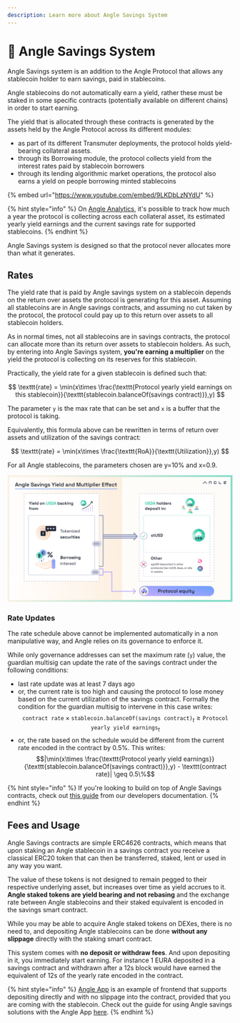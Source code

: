 ```yaml
---
description: Learn more about Angle Savings System
---
```


# 💸 Angle Savings System

Angle Savings system is an addition to the Angle Protocol that allows any stablecoin holder to earn savings, paid in stablecoins.

Angle stablecoins do not automatically earn a yield, rather these must be staked in some specific contracts (potentially available on different chains) in order to start earning.

The yield that is allocated through these contracts is generated by the assets held by the Angle Protocol across its different modules:

* as part of its different Transmuter deployments, the protocol holds yield-bearing collateral assets.
* through its Borrowing module, the protocol collects yield from the interest rates paid by stablecoin borrowers
* through its lending algorithmic market operations, the protocol also earns a yield on people borrowing minted stablecoins

{% embed url="https://www.youtube.com/embed/9LKDbLzNYdU" %}

{% hint style="info" %}
On [Angle Analytics](https://analytics.angle.money), it's possible to track how much a year the protocol is collecting across each collateral asset, its estimated yearly yield earnings and the current savings rate for supported stablecoins.
{% endhint %}

Angle Savings system is designed so that the protocol never allocates more than what it generates.

## Rates

The yield rate that is paid by Angle savings system on a stablecoin depends on the return over assets the protocol is generating for this asset. Assuming all stablecoins are in Angle savings contracts, and assuming no cut taken by the protocol, the protocol could pay up to this return over assets to all stablecoin holders.

As in normal times, not all stablecoins are in savings contracts, the protocol can allocate more than its return over assets to stablecoin holders. As such, by entering into Angle Savings system, **you're earning a multiplier** on the yield the protocol is collecting on its reserves for this stablecoin.

Practically, the yield rate for a given stablecoin is defined such that:

$$
\texttt{rate} = \min(x\times \frac{\texttt{Protocol yearly yield earnings on this stablecoin}}{\texttt{stablecoin.balanceOf(savings contract)}},y)
$$

The parameter `y` is the max rate that can be set and `x` is a buffer that the protocol is taking.

Equivalently, this formula above can be rewritten in terms of return over assets and utilization of the savings contract:

$$
\texttt{rate} = \min(x\times \frac{\texttt{RoA}}{\texttt{Utilization}},y)
$$

For all Angle stablecoins, the parameters chosen are y=10% and x=0.9.

![Angle Savings yield multiplier](../.gitbook/assets/Docs-Angle-Savings-yield-multiplier-effect.jpg)

### Rate Updates

The rate schedule above cannot be implemented automatically in a non manipulative way, and Angle relies on its governance to enforce it.

While only governance addresses can set the maximum rate (`y`) value, the guardian multisig can update the rate of the savings contract under the following conditions:

* last rate update was at least 7 days ago
* or, the current rate is too high and causing the protocol to lose money based on the current utilization of the savings contract. Formally the condition for the guardian multisig to intervene in this case writes: $$\texttt{contract rate}\times \texttt{stablecoin.balanceOf(savings contract)}_t \geq \texttt{Protocol yearly yield earnings}_t$$
* or, the rate based on the schedule would be different from the current rate encoded in the contract by 0.5%. This writes: $$|\min(x\times \frac{\texttt{Protocol yearly yield earnings}}{\texttt{stablecoin.balanceOf(savings contract)}},y) - \texttt{contract rate}| \geq 0.5\%$$

{% hint style="info" %}
If you're looking to build on top of Angle Savings contracts, check out [this guide](https://developers.angle.money/developer-guides/savings) from our developers documentation.
{% endhint %}

## Fees and Usage

Angle Savings contracts are simple ERC4626 contracts, which means that upon staking an Angle stablecoin in a savings contract you receive a classical ERC20 token that can then be transferred, staked, lent or used in any way you want.

The value of these tokens is not designed to remain pegged to their respective underlying asset, but increases over time as yield accrues to it. **Angle staked tokens are yield bearing and not rebasing** and the exchange rate between Angle stablecoins and their staked equivalent is encoded in the savings smart contract.

While you may be able to acquire Angle staked tokens on DEXes, there is no need to, and depositing Angle stablecoins can be done **without any slippage** directly with the staking smart contract.

This system comes with **no deposit or withdraw fees**. And upon depositing in it, you immediately start earning. For instance 1 EURA deposited in a savings contract and withdrawn after a 12s block would have earned the equivalent of 12s of the yearly rate encoded in the contract.

{% hint style="info" %}
[Angle App](https://app.angle.money) is an example of frontend that supports depositing directly and with no slippage into the contract, provided that you are coming with the stablecoin. Check out the guide for using Angle savings solutions with the Angle App [here](broken-reference).
{% endhint %}
